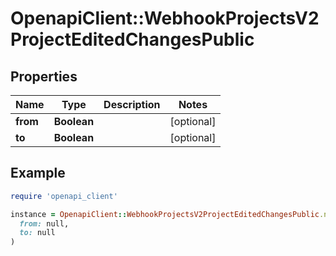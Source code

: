 # OpenapiClient::WebhookProjectsV2ProjectEditedChangesPublic

## Properties

| Name | Type | Description | Notes |
| ---- | ---- | ----------- | ----- |
| **from** | **Boolean** |  | [optional] |
| **to** | **Boolean** |  | [optional] |

## Example

```ruby
require 'openapi_client'

instance = OpenapiClient::WebhookProjectsV2ProjectEditedChangesPublic.new(
  from: null,
  to: null
)
```

